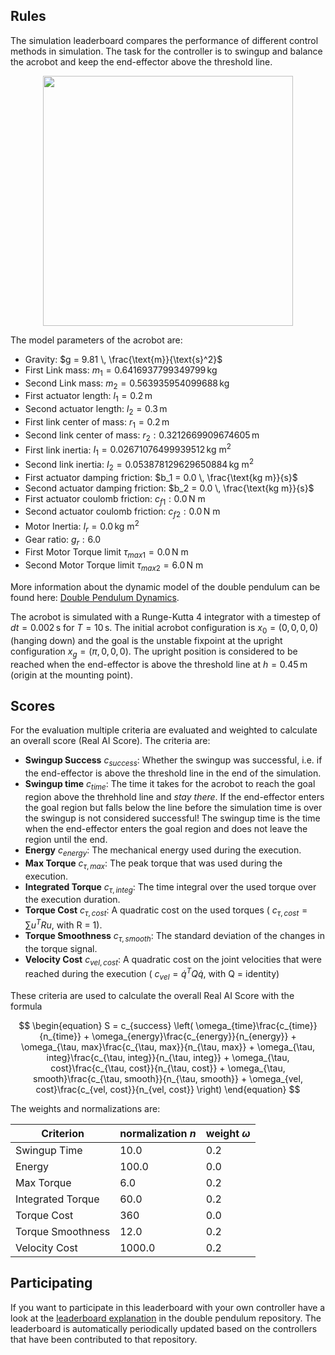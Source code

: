## Rules

The simulation leaderboard compares the performance of different control
methods in simulation. The task for the controller is to swingup and balance
the acrobot and keep the end-effector above the threshold line.

<div align="center">
<img width="400" src="https://raw.githubusercontent.com/dfki-ric-underactuated-lab/real_ai_gym_leaderboard/main/data/acrobot/simulation/ilqr_tvlqr/sim_video.gif">
</div>

The model parameters of the acrobot are:

  - Gravity: $g = 9.81 \, \frac{\text{m}}{\text{s}^2}$
  - First Link mass: $m_1 = 0.6416937799349799 \, \text{kg}$
  - Second Link mass: $m_2 = 0.563935954099688 \, \text{kg}$
  - First actuator length: $l_1 = 0.2 \, \text{m}$
  - Second actuator length: $l_2 = 0.3 \, \text{m}$
  - First link center of mass: $r_1 = 0.2 \, \text{m}$
  - Second link center of mass: $r_2: 0.3212669909674605 \, \text{m}$
  - First link inertia: $I_1 = 0.02671076499939512 \, \text{kg m}^2$
  - Second link inertia: $I_2 = 0.053878129629650884 \, \text{kg m}^2$
  - First actuator damping friction: $b_1 = 0.0 \, \frac{\text{kg m}}{s}$
  - Second actuator damping friction: $b_2 = 0.0 \, \frac{\text{kg m}}{s}$
  - First actuator coulomb friction: $c_{f1}: 0.0 \, \text{N m}$
  - Second actuator coulomb friction: $c_{f2}: 0.0 \, \text{N m}$
  - Motor Inertia: $I_r = 0.0 \, \text{kg m}^2$
  - Gear ratio: $g_r: 6.0$
  - First Motor Torque limit $\tau_{max1} = 0.0 \, \text{N m}$
  - Second Motor Torque limit $\tau_{max2} = 6.0 \, \text{N m}$

More information about the dynamic model of the double pendulum can be found
here: [Double Pendulum
Dynamics](https://dfki-ric-underactuated-lab.github.io/double_pendulum/dynamics.html).

The acrobot is simulated with a Runge-Kutta 4 integrator with a timestep of $dt
= 0.002 \, \text{s}$ for $T = 10 \, \text{s}$. The initial acrobot configuration
is $x_0 = (0, 0, 0, 0)$ (hanging down) and the goal is the unstable
fixpoint at the upright configuration $x_g = (\pi, 0, 0, 0)$.
The upright position is considered to be reached when the end-effector is above
the threshold line at $h=0.45 \, \text{m}$ (origin at the mounting point).

## Scores

For the evaluation multiple criteria are evaluated and weighted to calculate an
overall score (Real AI Score). The criteria are:

  - **Swingup Success** $c_{success}$: Whether the swingup was successful, i.e. if the
    end-effector is above the threshold line in the end of the simulation.
  - **Swingup time** $c_{time}$: The time it takes for the acrobot to reach the goal region
    above the threhhold line and *stay there*. If the end-effector enters the
    goal region but falls below the line before the simulation time is over the
    swingup is not considered successful! The swingup time is the time when the
    end-effector enters the goal region and does not leave the region until the end.
  - **Energy** $c_{energy}$: The mechanical energy used during the execution. 
  - **Max Torque** $c_{\tau, max}$: The peak torque that was used during the execution.
  - **Integrated Torque** $c_{\tau, integ}$: The time integral over the used torque over the
    execution duration.
  - **Torque Cost** $c_{\tau, cost}$: A quadratic cost on the used torques ( $c_{\tau, cost} = \sum u^TRu$, with R
    = 1).
  - **Torque Smoothness** $c_{\tau, smooth}$: The standard deviation of the changes in the torque
    signal.
  - **Velocity Cost** $c_{vel, cost}$: A quadratic cost on the joint velocities that were reached
    during the execution ( $c_{vel} = \dot{q}^T Q \dot{q}$, with Q = identity)

These criteria are used to calculate the overall Real AI Score with the formula

$$
\begin{equation}
S = c_{success} \left( \omega_{time}\frac{c_{time}}{n_{time}} +
\omega_{energy}\frac{c_{energy}}{n_{energy}} +
\omega_{\tau, max}\frac{c_{\tau, max}}{n_{\tau, max}} +
\omega_{\tau, integ}\frac{c_{\tau, integ}}{n_{\tau, integ}} +
\omega_{\tau, cost}\frac{c_{\tau, cost}}{n_{\tau, cost}} +
\omega_{\tau, smooth}\frac{c_{\tau, smooth}}{n_{\tau, smooth}} +
\omega_{vel, cost}\frac{c_{vel, cost}}{n_{vel, cost}}
\right)
\end{equation}
$$

The weights and normalizations are:

| Criterion         | normalization $n$ | weight $\omega$   |
| ------------------|-------------------|-------------------|
| Swingup Time      | 10.0              | 0.2               |
| Energy            | 100.0             | 0.0               |
| Max Torque        | 6.0               | 0.2               |
| Integrated Torque | 60.0              | 0.2               |
| Torque Cost       | 360               | 0.0               |
| Torque Smoothness | 12.0              | 0.2               |
| Velocity Cost     | 1000.0            | 0.2               |

## Participating

If you want to participate in this leaderboard with your own controller have a
look at the [leaderboard
explanation](https://github.com/dfki-ric-underactuated-lab/double_pendulum/tree/main/leaderboard/simulation/acrobot)
in the double pendulum repository.  The leaderboard is automatically
periodically updated based on the controllers that have been contributed to that
repository.
